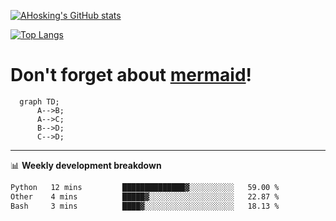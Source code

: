 [![AHosking's GitHub stats](https://github-readme-stats.vercel.app/api?username=ahosking&count_private=true&show_icons=true&theme=onedark&hide_rank=true&include_all_commits=true)](https://github.com/ahosking)

[![Top Langs](https://github-readme-stats.vercel.app/api/top-langs/?username=ahosking&layout=compact&theme=onedark)](https://github.com/ahosking)


# Don't forget about [mermaid](https://github.blog/2022-02-14-include-diagrams-markdown-files-mermaid/)!

```mermaid
  graph TD;
      A-->B;
      A-->C;
      B-->D;
      C-->D;
```
-------

📊 **Weekly development breakdown**

<!--START_SECTION:waka-->

```txt
Python   12 mins         ██████████████▓░░░░░░░░░░   59.00 %
Other    4 mins          █████▓░░░░░░░░░░░░░░░░░░░   22.87 %
Bash     3 mins          ████▓░░░░░░░░░░░░░░░░░░░░   18.13 %
```

<!--END_SECTION:waka-->
